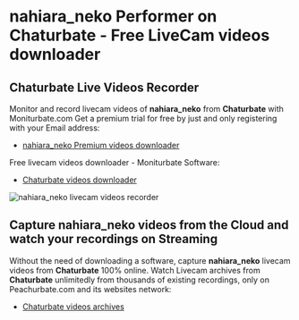 # nahiara_neko Performer on Chaturbate - Free LiveCam videos downloader

## Chaturbate Live Videos Recorder

Monitor and record livecam videos of **nahiara_neko** from **Chaturbate** with Moniturbate.com
Get a premium trial for free by just and only registering with your Email address:
* [nahiara_neko Premium videos downloader](https://moniturbate.com/request-demo-licence-key.html)

Free livecam videos downloader - Moniturbate Software:
* [Chaturbate videos downloader](https://moniturbate.com/moniturbate-download-software.html)

![nahiara_neko livecam videos recorder](https://peachurnet.com/templates/moniturbate-software.png)


## Capture nahiara_neko videos from the Cloud and watch your recordings on Streaming

Without the need of downloading a software, capture **nahiara_neko** livecam videos from **Chaturbate** 100% online.
Watch Livecam archives from **Chaturbate** unlimitedly from thousands of existing recordings, only on Peachurbate.com and its websites network:
* [Chaturbate videos archives](https://peachurnet.com/)